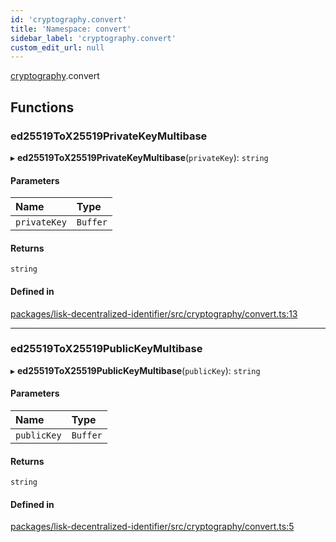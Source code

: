 ```yaml
---
id: 'cryptography.convert'
title: 'Namespace: convert'
sidebar_label: 'cryptography.convert'
custom_edit_url: null
---
```


[cryptography](cryptography.md).convert

## Functions

### ed25519ToX25519PrivateKeyMultibase

▸ **ed25519ToX25519PrivateKeyMultibase**(`privateKey`): `string`

#### Parameters

| Name         | Type     |
| :----------- | :------- |
| `privateKey` | `Buffer` |

#### Returns

`string`

#### Defined in

[packages/lisk-decentralized-identifier/src/cryptography/convert.ts:13](https://github.com/aldhosutra/lisk-did/blob/6db44d1/packages/lisk-decentralized-identifier/src/cryptography/convert.ts#L13)

---

### ed25519ToX25519PublicKeyMultibase

▸ **ed25519ToX25519PublicKeyMultibase**(`publicKey`): `string`

#### Parameters

| Name        | Type     |
| :---------- | :------- |
| `publicKey` | `Buffer` |

#### Returns

`string`

#### Defined in

[packages/lisk-decentralized-identifier/src/cryptography/convert.ts:5](https://github.com/aldhosutra/lisk-did/blob/6db44d1/packages/lisk-decentralized-identifier/src/cryptography/convert.ts#L5)
